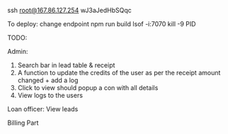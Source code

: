 ssh root@167.86.127.254
wJ3aJedHbSQqc

To deploy:
change endpoint 
npm run build
lsof -i:7070
kill -9 PID

TODO:

Admin:
1) Search bar in lead table & receipt
2) A function to update the credits of the user as per the receipt amount changed + add a log
3) Click to view should popup a con with all details
4) View logs to the users


Loan officer: View leads 

Billing Part